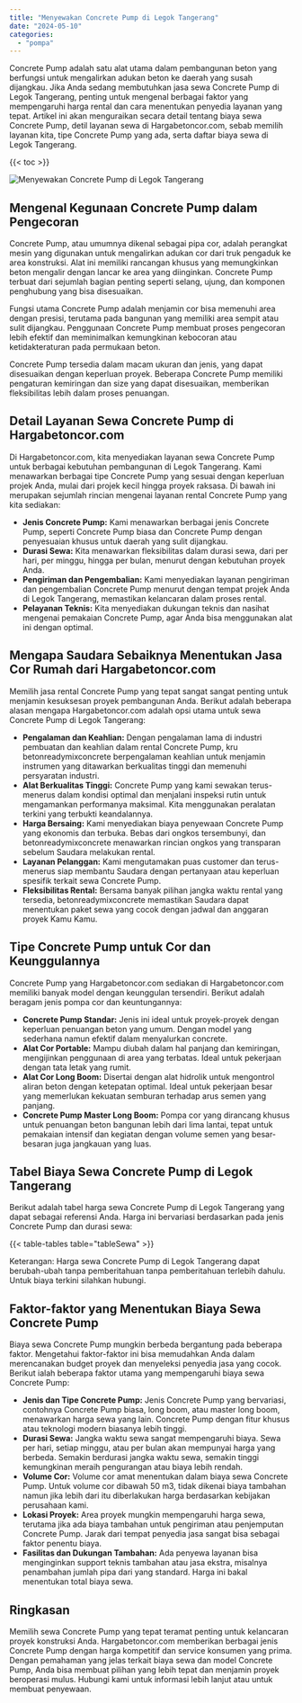 ```yaml
---
title: "Menyewakan Concrete Pump di Legok Tangerang"
date: "2024-05-10"
categories: 
  - "pompa"
---
```




Concrete Pump adalah satu alat utama dalam pembangunan beton yang berfungsi untuk mengalirkan adukan beton ke daerah yang susah dijangkau. Jika Anda sedang membutuhkan jasa sewa Concrete Pump di Legok Tangerang, penting untuk mengenal berbagai faktor yang mempengaruhi harga rental dan cara menentukan penyedia layanan yang tepat. Artikel ini akan menguraikan secara detail tentang biaya sewa Concrete Pump, detil layanan sewa di Hargabetoncor.com, sebab memilih layanan kita, tipe Concrete Pump yang ada, serta daftar biaya sewa di Legok Tangerang.

{{< toc >}}

![Menyewakan Concrete Pump di Legok Tangerang](https://hargareadymixid.github.io/pompa/concrete-pump%20(24).png)

## Mengenal Kegunaan Concrete Pump dalam Pengecoran

Concrete Pump, atau umumnya dikenal sebagai pipa cor, adalah perangkat mesin yang digunakan untuk mengalirkan adukan cor dari truk pengaduk ke area konstruksi. Alat ini memiliki rancangan khusus yang memungkinkan beton mengalir dengan lancar ke area yang diinginkan. Concrete Pump terbuat dari sejumlah bagian penting seperti selang, ujung, dan komponen penghubung yang bisa disesuaikan.

Fungsi utama Concrete Pump adalah menjamin cor bisa memenuhi area dengan presisi, terutama pada bangunan yang memiliki area sempit atau sulit dijangkau. Penggunaan Concrete Pump membuat proses pengecoran lebih efektif dan meminimalkan kemungkinan kebocoran atau ketidakteraturan pada permukaan beton.

Concrete Pump tersedia dalam macam ukuran dan jenis, yang dapat disesuaikan dengan keperluan proyek. Beberapa Concrete Pump memiliki pengaturan kemiringan dan size yang dapat disesuaikan, memberikan fleksibilitas lebih dalam proses penuangan.

## Detail Layanan Sewa Concrete Pump di Hargabetoncor.com

Di Hargabetoncor.com, kita menyediakan layanan sewa Concrete Pump untuk berbagai kebutuhan pembangunan di Legok Tangerang. Kami menawarkan berbagai tipe Concrete Pump yang sesuai dengan keperluan projek Anda, mulai dari projek kecil hingga proyek raksasa. Di bawah ini merupakan sejumlah rincian mengenai layanan rental Concrete Pump yang kita sediakan:

- **Jenis Concrete Pump:** Kami menawarkan berbagai jenis Concrete Pump, seperti Concrete Pump biasa dan Concrete Pump dengan penyesuaian khusus untuk daerah yang sulit dijangkau.
- **Durasi Sewa:** Kita menawarkan fleksibilitas dalam durasi sewa, dari per hari, per minggu, hingga per bulan, menurut dengan kebutuhan proyek Anda.
- **Pengiriman dan Pengembalian:** Kami menyediakan layanan pengiriman dan pengembalian Concrete Pump menurut dengan tempat projek Anda di Legok Tangerang, memastikan kelancaran dalam proses rental.
- **Pelayanan Teknis:** Kita menyediakan dukungan teknis dan nasihat mengenai pemakaian Concrete Pump, agar Anda bisa menggunakan alat ini dengan optimal.

## Mengapa Saudara Sebaiknya Menentukan Jasa Cor Rumah dari Hargabetoncor.com

Memilih jasa rental Concrete Pump yang tepat sangat sangat penting untuk menjamin kesuksesan proyek pembangunan Anda. Berikut adalah beberapa alasan mengapa Hargabetoncor.com adalah opsi utama untuk sewa Concrete Pump di Legok Tangerang:

- **Pengalaman dan Keahlian:** Dengan pengalaman lama di industri pembuatan dan keahlian dalam rental Concrete Pump, kru betonreadymixconcrete berpengalaman keahlian untuk menjamin instrumen yang ditawarkan berkualitas tinggi dan memenuhi persyaratan industri.
- **Alat Berkualitas Tinggi:** Concrete Pump yang kami sewakan terus-menerus dalam kondisi optimal dan menjalani inspeksi rutin untuk mengamankan performanya maksimal. Kita menggunakan peralatan terkini yang terbukti keandalannya.
- **Harga Bersaing:** Kami menyediakan biaya penyewaan Concrete Pump yang ekonomis dan terbuka. Bebas dari ongkos tersembunyi, dan betonreadymixconcrete menawarkan rincian ongkos yang transparan sebelum Saudara melakukan rental.
- **Layanan Pelanggan:** Kami mengutamakan puas customer dan terus-menerus siap membantu Saudara dengan pertanyaan atau keperluan spesifik terkait sewa Concrete Pump.
- **Fleksibilitas Rental:** Bersama banyak pilihan jangka waktu rental yang tersedia, betonreadymixconcrete memastikan Saudara dapat menentukan paket sewa yang cocok dengan jadwal dan anggaran proyek Kamu Kamu.

## Tipe Concrete Pump untuk Cor dan Keunggulannya

Concrete Pump yang Hargabetoncor.com sediakan di Hargabetoncor.com memiliki banyak model dengan keunggulan tersendiri. Berikut adalah beragam jenis pompa cor dan keuntungannya:

- **Concrete Pump Standar:** Jenis ini ideal untuk proyek-proyek dengan keperluan penuangan beton yang umum. Dengan model yang sederhana namun efektif dalam menyalurkan concrete.
- **Alat Cor Portable:** Mampu diubah dalam hal panjang dan kemiringan, mengijinkan penggunaan di area yang terbatas. Ideal untuk pekerjaan dengan tata letak yang rumit.
- **Alat Cor Long Boom:** Disertai dengan alat hidrolik untuk mengontrol aliran beton dengan ketepatan optimal. Ideal untuk pekerjaan besar yang memerlukan kekuatan semburan terhadap arus semen yang panjang.
- **Concrete Pump Master Long Boom:** Pompa cor yang dirancang khusus untuk penuangan beton bangunan lebih dari lima lantai, tepat untuk pemakaian intensif dan kegiatan dengan volume semen yang besar-besaran juga jangkauan yang luas.

## Tabel Biaya Sewa Concrete Pump di Legok Tangerang

Berikut adalah tabel harga sewa Concrete Pump di Legok Tangerang yang dapat sebagai referensi Anda. Harga ini bervariasi berdasarkan pada jenis Concrete Pump dan durasi sewa:

{{< table-tables table="tableSewa" >}}

Keterangan: Harga sewa Concrete Pump di Legok Tangerang dapat berubah-ubah tanpa pemberitahuan tanpa pemberitahuan terlebih dahulu. Untuk biaya terkini silahkan hubungi.

## Faktor-faktor yang Menentukan Biaya Sewa Concrete Pump

Biaya sewa Concrete Pump mungkin berbeda bergantung pada beberapa faktor. Mengetahui faktor-faktor ini bisa memudahkan Anda dalam merencanakan budget proyek dan menyeleksi penyedia jasa yang cocok. Berikut ialah beberapa faktor utama yang mempengaruhi biaya sewa Concrete Pump:

- **Jenis dan Tipe Concrete Pump:** Jenis Concrete Pump yang bervariasi, contohnya Concrete Pump biasa, long boom, atau master long boom, menawarkan harga sewa yang lain. Concrete Pump dengan fitur khusus atau teknologi modern biasanya lebih tinggi.
- **Durasi Sewa:** Jangka waktu sewa sangat mempengaruhi biaya. Sewa per hari, setiap minggu, atau per bulan akan mempunyai harga yang berbeda. Semakin berdurasi jangka waktu sewa, semakin tinggi kemungkinan meraih pengurangan atau biaya lebih rendah.
- **Volume Cor:** Volume cor amat menentukan dalam biaya sewa Concrete Pump. Untuk volume cor dibawah 50 m3, tidak dikenai biaya tambahan namun jika lebih dari itu diberlakukan harga berdasarkan kebijakan perusahaan kami.
- **Lokasi Proyek:** Area proyek mungkin mempengaruhi harga sewa, terutama jika ada biaya tambahan untuk pengiriman atau penjemputan Concrete Pump. Jarak dari tempat penyedia jasa sangat bisa sebagai faktor penentu biaya.
- **Fasilitas dan Dukungan Tambahan:** Ada penyewa layanan bisa menginginkan support teknis tambahan atau jasa ekstra, misalnya penambahan jumlah pipa dari yang standard. Harga ini bakal menentukan total biaya sewa.

## Ringkasan

Memilih sewa Concrete Pump yang tepat teramat penting untuk kelancaran proyek konstruksi Anda. Hargabetoncor.com memberikan berbagai jenis Concrete Pump dengan harga kompetitif dan service konsumen yang prima. Dengan pemahaman yang jelas terkait biaya sewa dan model Concrete Pump, Anda bisa membuat pilihan yang lebih tepat dan menjamin proyek beroperasi mulus. Hubungi kami untuk informasi lebih lanjut atau untuk membuat penyewaan.
